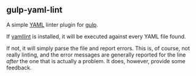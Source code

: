 ## gulp-yaml-lint

A simple [YAML](https://yaml.org/) linter plugin for [gulp](https://gulpjs.com/).

If [yamllint](https://github.com/adrienverge/yamllint) is installed, it will
be executed against every YAML file found.

If not, it will simply parse the file and report errors. This is, of course, not
really linting, and the error messages are generally reported for the line
_after_ the one that is actually a problem. It does, however, provide some feedback.
